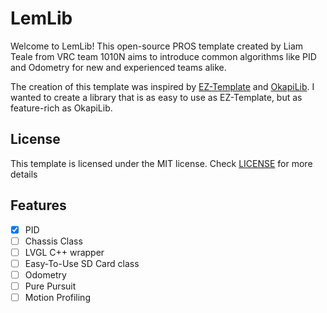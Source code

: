 # LemLib

Welcome to LemLib! This open-source PROS template created by Liam Teale from VRC team 1010N aims to introduce common algorithms like PID and Odometry for new and experienced teams alike.

The creation of this template was inspired by [EZ-Template](https://github.com/EZ-Robotics/EZ-Template) and [OkapiLib](https://github.com/OkapiLib/OkapiLib). I wanted to create a library that is as easy to use as EZ-Template, but as feature-rich as OkapiLib.

## License

This template is licensed under the MIT license. Check [LICENSE](https://github.com/SizzinSeal/LemLib/blob/master/LICENSE) for more details

## Features
- [X] PID
- [ ] Chassis Class
- [ ] LVGL C++ wrapper
- [ ] Easy-To-Use SD Card class
- [ ] Odometry
- [ ] Pure Pursuit
- [ ] Motion Profiling
